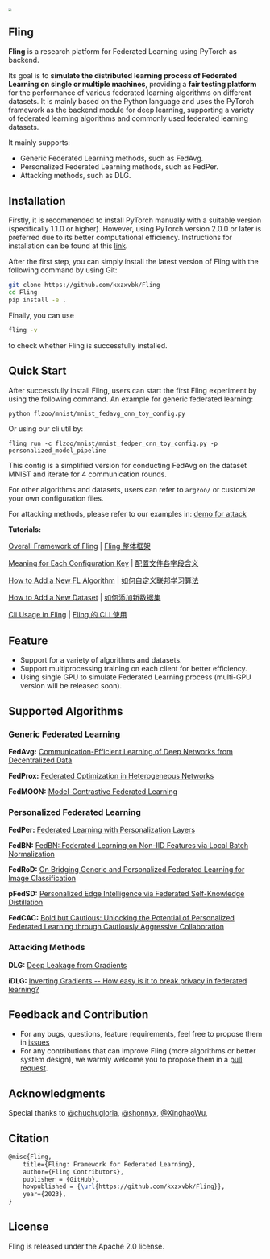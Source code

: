 <img src="https://github.com/kxzxvbk/Fling/blob/main/README.assets/fling.png" style="zoom: 35%;" />

## Fling

**Fling** is a research platform for Federated Learning using PyTorch as backend. 

Its goal is to **simulate the distributed learning process of Federated Learning on single or multiple machines**, providing a **fair testing platform** for the performance of various federated learning algorithms on different datasets. It is mainly based on the Python language and uses the PyTorch framework as the backend module for deep learning, supporting a variety of federated learning algorithms and commonly used federated learning datasets.

It mainly supports:

- Generic Federated Learning methods, such as FedAvg.
- Personalized Federated Learning methods, such as FedPer.
- Attacking methods, such as DLG.

## Installation

Firstly, it is recommended to install PyTorch manually with a suitable version (specifically 1.1.0 or higher). However, using PyTorch version 2.0.0 or later is preferred due to its better computational efficiency. Instructions for installation can be found at this [link](https://pytorch.org/get-started/locally/).

After the first step, you can simply install the latest version of Fling with the following command by using Git:

```bash
git clone https://github.com/kxzxvbk/Fling
cd Fling
pip install -e .
```

Finally, you can use

```bash
fling -v
```

to check whether Fling is successfully installed.

## Quick Start

After successfully install Fling, users can start the first Fling experiment by using the following command. An example for generic federated learning:

```bash
python flzoo/mnist/mnist_fedavg_cnn_toy_config.py
```

Or using our cli util by:

```shell
fling run -c flzoo/mnist/mnist_fedper_cnn_toy_config.py -p personalized_model_pipeline
```

This config is a simplified version for conducting FedAvg on the dataset MNIST and iterate for 4 communication rounds.

For other algorithms and datasets, users can refer to `argzoo/` or customize your own configuration files.

For attacking methods, please refer to our examples in: [demo for attack](https://github.com/kxzxvbk/Fling/blob/main/fling/utils/attack_utils/demo)

**Tutorials:**

[Overall Framework of Fling](https://github.com/kxzxvbk/Fling/blob/main/docs/framework_for_fling_en.md) | [Fling 整体框架](https://github.com/kxzxvbk/Fling/blob/main/docs/framework_for_fling_zh.md)

[Meaning for Each Configuration Key](https://github.com/kxzxvbk/Fling/blob/main/docs/meaning_for_configurations_en.md) | [配置文件各字段含义](https://github.com/kxzxvbk/Fling/blob/main/docs/meaning_for_configurations_zh.md)

[How to Add a New FL Algorithm](https://github.com/kxzxvbk/Fling/blob/main/docs/how_to_add_new_algorithm_en.md) | [如何自定义联邦学习算法](https://github.com/kxzxvbk/Fling/blob/main/docs/how_to_add_new_algorithm_zh.md)

[How to Add a New Dataset](https://github.com/kxzxvbk/Fling/blob/main/docs/how_to_add_new_dataset_en.md) | [如何添加新数据集](https://github.com/kxzxvbk/Fling/blob/main/docs/how_to_add_new_dataset_zh.md)

[Cli Usage in Fling](https://github.com/kxzxvbk/Fling/blob/main/docs/cli_en.md) | [Fling 的 CLI 使用](https://github.com/kxzxvbk/Fling/blob/main/docs/cli_zh.md)

## Feature

- Support for a variety of algorithms and datasets.
- Support multiprocessing training on each client for better efficiency.
- Using single GPU to simulate Federated Learning process (multi-GPU version will be released soon).

## Supported Algorithms

### Generic Federated Learning

**FedAvg:** [Communication-Efficient Learning of Deep Networks from Decentralized Data](https://proceedings.mlr.press/v54/mcmahan17a/mcmahan17a.pdf)

**FedProx:** [Federated Optimization in Heterogeneous Networks](https://arxiv.org/pdf/1812.06127.pdf)

**FedMOON:** [Model-Contrastive Federated Learning](https://openaccess.thecvf.com/content/CVPR2021/papers/Li_Model-Contrastive_Federated_Learning_CVPR_2021_paper.pdf)

### Personalized Federated Learning

**FedPer:** [Federated Learning with Personalization Layers](https://arxiv.org/pdf/1912.00818v1.pdf)

**FedBN:** [FedBN: Federated Learning on Non-IID Features via Local Batch Normalization](https://arxiv.org/pdf/2102.07623.pdf)

**FedRoD:** [On Bridging Generic and Personalized Federated Learning for Image Classification](https://openreview.net/pdf?id=I1hQbx10Kxn)

**pFedSD:** [Personalized Edge Intelligence via Federated Self-Knowledge Distillation](https://ieeexplore.ieee.org/abstract/document/9964434)

**FedCAC:** [Bold but Cautious: Unlocking the Potential of Personalized Federated Learning through Cautiously Aggressive Collaboration]()

### Attacking Methods

**DLG:** [Deep Leakage from Gradients](https://arxiv.org/abs/1906.08935)

**iDLG:** [Inverting Gradients -- How easy is it to break privacy in federated learning?](https://arxiv.org/abs/2003.14053)

## Feedback and Contribution

- For any bugs, questions, feature requirements, feel free to propose them in [issues](https://github.com/kxzxvbk/Fling/issues)
- For any contributions that can improve Fling (more algorithms or better system design), we warmly welcome you to propose them in a [pull request](https://github.com/kxzxvbk/Fling/pulls).

## Acknowledgments

Special thanks to [@chuchugloria](https://github.com/chuchugloria), [@shonnyx](https://github.com/shonnyx), [@XinghaoWu](https://github.com/XinghaoWu), 


## Citation
```latex
@misc{Fling,
    title={Fling: Framework for Federated Learning},
    author={Fling Contributors},
    publisher = {GitHub},
    howpublished = {\url{https://github.com/kxzxvbk/Fling}},
    year={2023},
}
```

## License
Fling is released under the Apache 2.0 license.
